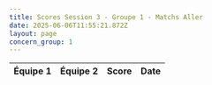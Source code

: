 ```yaml
---
title: Scores Session 3 - Groupe 1 - Matchs Aller
date: 2025-06-06T11:55:21.872Z
layout: page
concern_group: 1
---
```




| Équipe 1 | Équipe 2 | Score | Date |
|----------|----------|-------|------|

